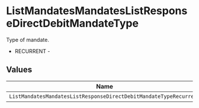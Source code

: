 # ListMandatesMandatesListResponseDirectDebitMandateType

Type of mandate.
* RECURRENT - 


## Values

| Name                                                              | Value                                                             |
| ----------------------------------------------------------------- | ----------------------------------------------------------------- |
| `ListMandatesMandatesListResponseDirectDebitMandateTypeRecurrent` | RECURRENT                                                         |